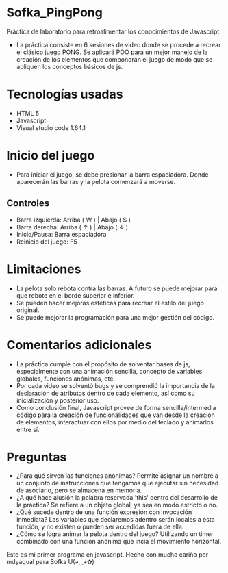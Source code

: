 # Sofka_PingPong
Práctica de laboratorio para retroalimentar los conocimientos de Javascript. 
- La práctica consiste en 6 sesiones de video donde se procede a recrear el clásico juego PONG. Se aplicará POO para un mejor manejo de la creación de los elementos que compondrán el juego de modo que se apliquen los conceptos básicos de js.

# Tecnologías usadas

- HTML 5
- Javascript
- Visual studio code 1.64.1

# Inicio del juego 

- Para iniciar el juego, se debe presionar la barra espaciadora. Donde aparecerán las barras y la pelota comenzará a moverse.

## Controles
- Barra izquierda: Arriba ( W ) | Abajo ( S )
- Barra derecha: Arriba ( ↑ ) | Abajo ( ↓ )
- Inicio/Pausa: Barra espaciadora
- Reinicio del juego: F5

# Limitaciones
- La pelota solo rebota contra las barras. A futuro se puede mejorar para que rebote en el borde superior e inferior.
- Se pueden hacer mejoras estéticas para recrear el estilo del juego original.
- Se puede mejorar la programación para una mejor gestión del código.

# Comentarios adicionales
- La práctica cumple con el propósito de solventar bases de js, especialmente con una animación sencilla, concepto de variables globales, funciones anónimas, etc.
- Por cada video se solventó bugs y se comprendió la importancia de la declaración de atributos dentro de cada elemento, así como su inicialización y posterior uso.
- Como conclusión final, Javascript provee de forma sencilla/intermedia código para la creación de funcionalidades que van desde la creación de elementos, interactuar con ellos por medio del teclado y animarlos entre sí.

# Preguntas
- ¿Para qué sirven las funciones anónimas? Permite asignar un nombre a un conjunto de instrucciones que tengamos que ejecutar sin necesidad de asociarlo, pero se almacena en memoria.
- ¿A qué hace alusión la palabra reservada 'this' dentro del desarrollo de la práctica? Se refiere a un objeto global, ya sea en modo estricto o no.
- ¿Qué sucede dentro de una función expresión con invocación inmediata? Las variables que declaremos adentro serán locales a ésta función, y no existen o pueden ser accedidas fuera de ella.
- ¿Cómo se logra animar la pelota dentro del juego? Utilizando un timer combinado con una función anónima que incia el movimiento horizontal.

Este es mi primer programa en javascript. Hecho con mucho cariño por mdyagual para Sofka U(◕‿◕✿)
